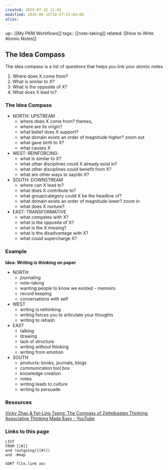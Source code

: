 ```yaml
---
created: 2023-07-15 12:02
modified: 2025-06-15T18:57:23-04:00
alias: 
---
```

up:: [[My PKM Workflows]]
tags:: [[note-taking]]
related: [[How to Write Atomic Notes]]

## The Idea Compass
The idea compass is a list of questions that helps you link your atomic notes
1. Where does X come from?
2. What is similar to X?
3. What is the opposite of X?
4. What does X lead to?
### The Idea Compass
- NORTH: UPSTREAM
	- where does X come from? themes,
	- where are its origin?
	- what belief does X support?
	- what domain exists an order of magnitude higher? zoom out
	- what gave birth to X?
	- what causes X
- WEST: REINFORCING:
	- what is similar to X?
	- what other disciplines could X already exist in?
	- what other disciplines could benefit from X?
	- what are other ways to say/do X?
- SOUTH: DOWNSTREAM
	- where can X lead to?
	- what does X contribute to?
	- what group/category could X be the headline of?
	- what domain exists an order of magnitude lower? zoom in
	- what does X nurture?
- EAST: TRANSFORMATIVE
	- what competes with X?
	- what is the opposite of X?
	- what is the X missing?
	- what is the disadvantage with X?
	- what could supercharge X?

### Example
**Idea: Writing is thinking on paper**
- NORTH:
	- journaling
	- note-taking
	- wanting people to know we existed - memoirs
	- record keeping
	- conversations with self
- WEST
	- writing is rethinking
	- writing forces you to articulate your thoughts
	- writing to rehash
- EAST
	- talking
	- drawing
	- lack of structure
	- writing without thinking
	- writing from emotion
- SOUTH
	- products: books, journals, blogs
	- communication tool box
	- knowledge creation
	- notes
	- writing leads to culture
	- writing to persuade
### Resources
[Vicky Zhao & Fei-Ling Tseng: The Compass of Zettelkasten Thinking: Associative Thinking Made Easy - YouTube](https://www.youtube.com/watch?v=-7r9t9T9Aww)


### Links to this page
```dataview
LIST
FROM [[#]]
and !outgoing([[#]])
and -#map

SORT file.link asc
```
